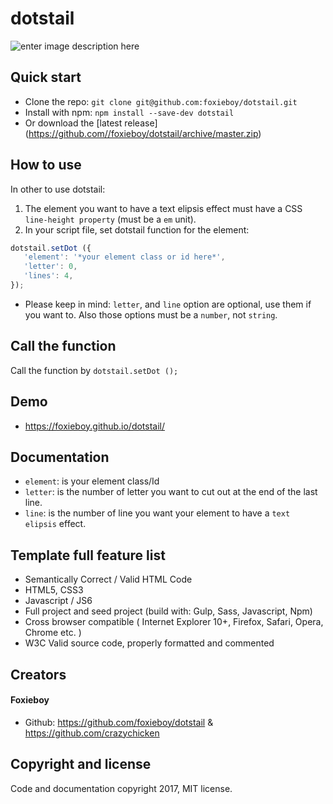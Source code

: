 # dotstail

![enter image description here](http://i.imgur.com/Lhvjbuo.png)

## Quick start
* Clone the repo: `git clone git@github.com:foxieboy/dotstail.git`
* Install with npm: `npm install --save-dev dotstail`
* Or download the [latest release] (https://github.com//foxieboy/dotstail/archive/master.zip)

## How to use
In other to use dotstail:
1. The element you want to have a text elipsis effect must have a CSS `line-height property` (must be a `em` unit).
2. In your script file, set dotstail function for the element:
```javascript
dotstail.setDot ({  
   'element': '*your element class or id here*',  
   'letter': 0,  
   'lines': 4,  
});
```
* Please keep in mind: `letter`, and `line` option are optional, use them if you want to. Also those options must be a `number`, not `string`.

## Call the function
Call the function by `dotstail.setDot ();`

## Demo
* https://foxieboy.github.io/dotstail/

## Documentation
* `element`: is your element class/Id
* `letter`: is the number of letter you want to cut out at the end of the last line.
* `line`: is the number of line you want your element to have a `text elipsis` effect.


## Template full feature list

* Semantically Correct / Valid HTML Code
* HTML5, CSS3
* Javascript / JS6
* Full project and seed project (build with: Gulp, Sass, Javascript, Npm)
* Cross browser compatible ( Internet Explorer 10+, Firefox, Safari, Opera, Chrome etc. )
* W3C Valid source code, properly formatted and commented

## Creators

#### Foxieboy
* Github:   https://github.com/foxieboy/dotstail & https://github.com/crazychicken


## Copyright and license

Code and documentation copyright 2017, MIT license.
